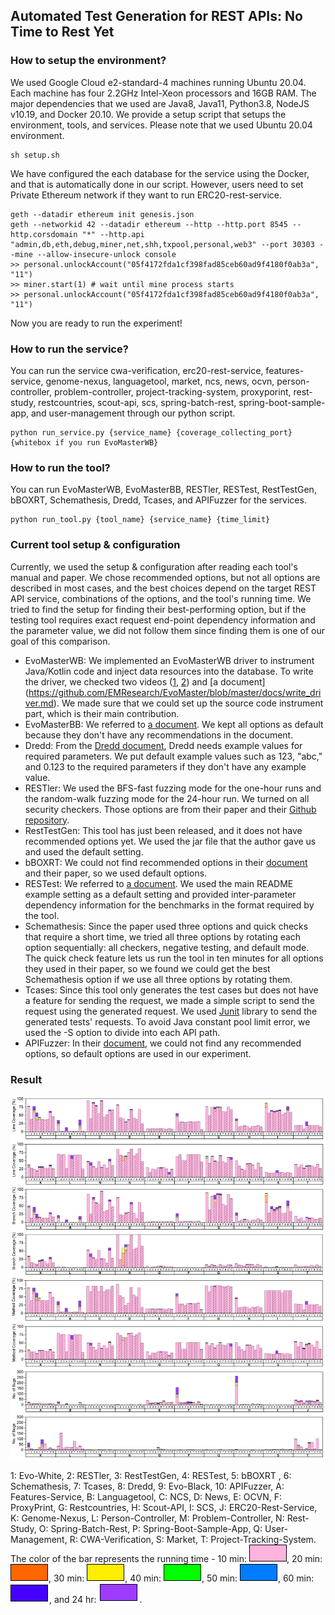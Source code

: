 ## Automated Test Generation for REST APIs: No Time to Rest Yet

### How to setup the environment?

We used Google Cloud e2-standard-4 machines running Ubuntu 20.04. Each machine has four 2.2GHz Intel-Xeon processors and 16GB RAM. The major dependencies that we used are Java8, Java11, Python3.8, NodeJS v10.19, and Docker 20.10. We provide a setup script that setups the environment, tools, and services. Please note that we used Ubuntu 20.04 environment.

```
sh setup.sh
```

We have configured the each database for the service using the Docker, and that is automatically done in our script. However, users need to set Private Ethereum network if they want to run ERC20-rest-service.

```
geth --datadir ethereum init genesis.json
geth --networkid 42 --datadir ethereum --http --http.port 8545 --http.corsdomain "*" --http.api "admin,db,eth,debug,miner,net,shh,txpool,personal,web3" --port 30303 --mine --allow-insecure-unlock console
>> personal.unlockAccount("05f4172fda1cf398fad85ceb60ad9f4180f0ab3a", "11")
>> miner.start(1) # wait until mine process starts
>> personal.unlockAccount("05f4172fda1cf398fad85ceb60ad9f4180f0ab3a", "11")
```

Now you are ready to run the experiment!

### How to run the service?

You can run the service cwa-verification, erc20-rest-service, features-service, genome-nexus, languagetool, market, ncs, news, ocvn, person-controller, problem-controller, project-tracking-system, proxyporint, rest-study, restcountries, scout-api, scs, spring-batch-rest, spring-boot-sample-app, and user-management through our python script.

```
python run_service.py {service_name} {coverage_collecting_port} {whitebox if you run EvoMasterWB}
```


### How to run the tool?

You can run EvoMasterWB, EvoMasterBB, RESTler, RESTest, RestTestGen, bBOXRT, Schemathesis, Dredd, Tcases, and APIFuzzer for the services.

```
python run_tool.py {tool_name} {service_name} {time_limit}
```

### Current tool setup & configuration

Currently, we used the setup & configuration after reading each tool's manual and paper. We chose recommended options, but not all options are described in most cases, and the best choices depend on the target REST API service, combinations of the options, and the tool's running time. We tried to find the setup for finding their best-performing option, but if the testing tool requires exact request end-point dependency information and the parameter value, we did not follow them since finding them is one of our goal of this comparison.

- EvoMasterWB: We implemented an EvoMasterWB driver to instrument Java/Kotlin code and inject data resources into the database. To write the driver, we checked two videos ([1](https://www.youtube.com/watch?v=3mYxjgnhLEo), [2](https://www.youtube.com/watch?v=ORxZoYw7LnM)) and [a document] (https://github.com/EMResearch/EvoMaster/blob/master/docs/write_driver.md). We made sure that we could set up the source code instrument part, which is their main contribution.
- EvoMasterBB: We referred to [a document](https://github.com/EMResearch/EvoMaster/blob/master/docs/blackbox.md). We kept all options as default because they don't have any recommendations in the document.
- Dredd: From the [Dredd document](https://dredd.org/en/latest/), Dredd needs example values for required parameters. We put default example values such as 123, "abc," and 0.123 to the required parameters if they don't have any example value.
- RESTler: We used the BFS-fast fuzzing mode for the one-hour runs and the random-walk fuzzing mode for the 24-hour run. We turned on all security checkers. Those options are from their paper and their [Github repository](https://github.com/microsoft/restler-fuzzer).
- RestTestGen: This tool has just been released, and it does not have recommended options yet. We used the jar file that the author gave us and used the default setting.
- bBOXRT: We could not find recommended options in their [document](https://git.dei.uc.pt/cnl/bBOXRT) and their paper, so we used default options.
- RESTest: We referred to [a document](https://github.com/isa-group/RESTest). We used the main README example setting as a default setting and provided inter-parameter dependency information for the benchmarks in the format required by the tool.
- Schemathesis: Since the paper used three options and quick checks that require a short time, we tried all three options by rotating each option sequentially: all checkers, negative testing, and default mode. The quick check feature lets us run the tool in ten minutes for all options they used in their paper, so we found we could get the best Schemathesis option if we use all three options by rotating them.
- Tcases: Since this tool only generates the test cases but does not have a feature for sending the request, we made a simple script to send the request using the generated request. We used [Junit](https://junit.org/junit4/) library to send the generated tests' requests. To avoid Java constant pool limit error, we used the -S option to divide into each API path.
- APIFuzzer: In their [document](https://github.com/KissPeter/APIFuzzer), we could not find any recommended options, so default options are used in our experiment.

### Result

![res](images/figure_all.png)

1: Evo-White, 2: RESTler, 3: RestTestGen, 4: RESTest, 5: bBOXRT , 6: Schemathesis, 7: Tcases, 8: Dredd, 9: Evo-Black, 10: APIFuzzer, A: Features-Service, B: Languagetool, C: NCS, D: News, E: OCVN, F: ProxyPrint, G: Restcountries, H: Scout-API, I: SCS, J: ERC20-Rest-Service, K: Genome-Nexus, L: Person-Controller, M: Problem-Controller, N: Rest-Study, O: Spring-Batch-Rest, P: Spring-Boot-Sample-App, Q: User-Management, R: CWA-Verification, S: Market, T: Project-Tracking-System. The color of the bar represents the running time - 10 min: ![10min](images/10min.png), 20 min: ![20min](images/20min.png), 30 min: ![30min](images/30min.png), 40 min: ![40min](images/40min.png), 50 min: ![50min](images/50min.png), 60 min: ![1h](images/1h.png), and 24 hr: ![24h](images/24h.png).
